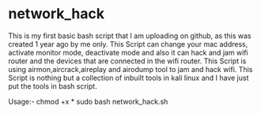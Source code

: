 # network_hack
This is my first basic bash script that I am uploading on github, as this was created 1 year ago by me only. This Script   can change your mac address, activate monitor mode, deactivate mode and also it can hack and jam wifi router and the devices  that are connected in the wifi router. This Script is using airmon,aircrack,aireplay and airodump tool to jam and hack wifi.  This Script is nothing but a collection of inbuilt tools in kali linux and I have just put  the tools in bash script.


Usage:-
chmod +x *
sudo bash network_hack.sh
